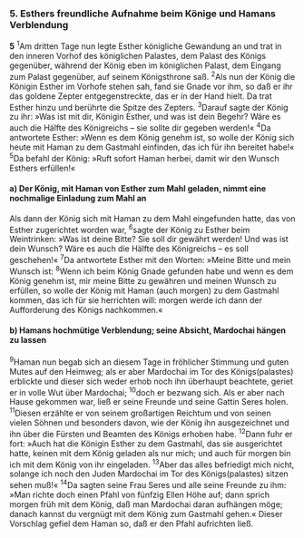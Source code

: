 ### 5. Esthers freundliche Aufnahme beim Könige und Hamans Verblendung

__5__
<sup>1</sup>Am dritten Tage nun legte Esther königliche Gewandung an und trat in den inneren Vorhof des königlichen Palastes, dem Palast des Königs gegenüber, während der König eben im königlichen Palast, dem Eingang zum Palast gegenüber, auf seinem Königsthrone saß.
<sup>2</sup>Als nun der König die Königin Esther im Vorhofe stehen sah, fand sie Gnade vor ihm, so daß er ihr das goldene Zepter entgegenstreckte, das er in der Hand hielt. Da trat Esther hinzu und berührte die Spitze des Zepters.
<sup>3</sup>Darauf sagte der König zu ihr: »Was ist mit dir, Königin Esther, und was ist dein Begehr? Wäre es auch die Hälfte des Königreichs – sie sollte dir gegeben werden!«
<sup>4</sup>Da antwortete Esther: »Wenn es dem König genehm ist, so wolle der König sich heute mit Haman zu dem Gastmahl einfinden, das ich für ihn bereitet habe!«
<sup>5</sup>Da befahl der König: »Ruft sofort Haman herbei, damit wir den Wunsch Esthers erfüllen!«

#### a) Der König, mit Haman von Esther zum Mahl geladen, nimmt eine nochmalige Einladung zum Mahl an

Als dann der König sich mit Haman zu dem Mahl eingefunden hatte, das von Esther zugerichtet worden war,
<sup>6</sup>sagte der König zu Esther beim Weintrinken: »Was ist deine Bitte? Sie soll dir gewährt werden! Und was ist dein Wunsch? Wäre es auch die Hälfte des Königreichs – es soll geschehen!«
<sup>7</sup>Da antwortete Esther mit den Worten: »Meine Bitte und mein Wunsch ist:
<sup>8</sup>Wenn ich beim König Gnade gefunden habe und wenn es dem König genehm ist, mir meine Bitte zu gewähren und meinen Wunsch zu erfüllen, so wolle der König mit Haman (auch morgen) zu dem Gastmahl kommen, das ich für sie herrichten will: morgen werde ich dann der Aufforderung des Königs nachkommen.«

#### b) Hamans hochmütige Verblendung; seine Absicht, Mardochai hängen zu lassen

<sup>9</sup>Haman nun begab sich an diesem Tage in fröhlicher Stimmung und guten Mutes auf den Heimweg; als er aber Mardochai im Tor des Königs(palastes) erblickte und dieser sich weder erhob noch ihn überhaupt beachtete, geriet er in volle Wut über Mardochai;
<sup>10</sup>doch er bezwang sich. Als er aber nach Hause gekommen war, ließ er seine Freunde und seine Gattin Seres holen.
<sup>11</sup>Diesen erzählte er von seinem großartigen Reichtum und von seinen vielen Söhnen und besonders davon, wie der König ihn ausgezeichnet und ihn über die Fürsten und Beamten des Königs erhoben habe.
<sup>12</sup>Dann fuhr er fort: »Auch hat die Königin Esther zu dem Gastmahl, das sie ausgerichtet hatte, keinen mit dem König geladen als nur mich; und auch für morgen bin ich mit dem König von ihr eingeladen.
<sup>13</sup>Aber das alles befriedigt mich nicht, solange ich noch den Juden Mardochai im Tor des Königs(palastes) sitzen sehen muß!«
<sup>14</sup>Da sagten seine Frau Seres und alle seine Freunde zu ihm: »Man richte doch einen Pfahl von fünfzig Ellen Höhe auf; dann sprich morgen früh mit dem König, daß man Mardochai daran aufhängen möge; danach kannst du vergnügt mit dem König zum Gastmahl gehen.« Dieser Vorschlag gefiel dem Haman so, daß er den Pfahl aufrichten ließ.